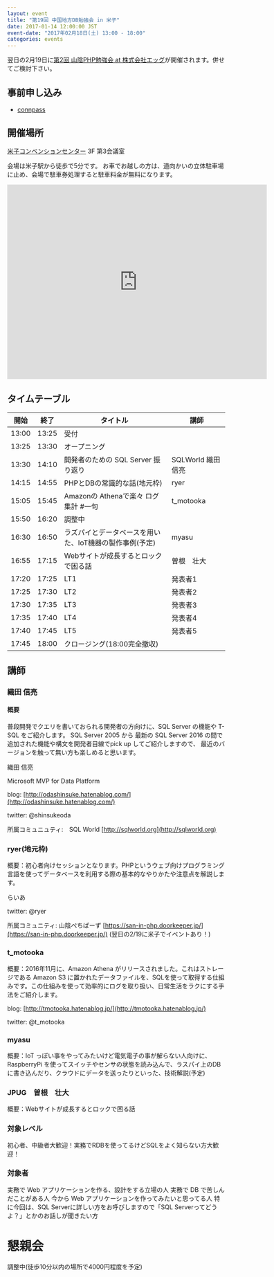 ```yaml
---
layout: event
title: "第19回 中国地方DB勉強会 in 米子"
date: 2017-01-14 12:00:00 JST
event-date: "2017年02月18日(土) 13:00 - 18:00"
categories: events
---
```


翌日の2月19日に[第2回 山陰PHP勉強会 at 株式会社エッグ](https://san-in-php.doorkeeper.jp/events/56047)が開催されます。併せてご検討下さい。

## 事前申し込み

* [connpass](https://dbstudychugoku.connpass.com/event/46019/)

## 開催場所　

[米子コンベンションセンター](http://www.bigship.or.jp/) 3F 第3会議室

会場は米子駅から徒歩で5分です。
お車でお越しの方は、道向かいの立体駐車場に止め、会場で駐車券処理すると駐車料金が無料になります。

<iframe src="https://www.google.com/maps/embed?pb=!1m18!1m12!1m3!1d3251.363013268826!2d133.33099231525165!3d35.42103648025579!2m3!1f0!2f0!3f0!3m2!1i1024!2i768!4f13.1!3m3!1m2!1s0x0%3A0x0!2zMzXCsDI1JzE1LjciTiAxMzPCsDE5JzU5LjUiRQ!5e0!3m2!1sja!2sjp!4v1462938069075" width="600" height="450" frameborder="0" style="border:0" allowfullscreen></iframe>

## タイムテーブル

開始 | 終了| タイトル| 講師
---|------------- | ------------- | ---------------
13:00|13:25|受付
13:25|13:30|オープニング
13:30|14:10|開発者のための SQL Server 振り返り|SQLWorld 織田　信亮|
14:15|14:55|PHPとDBの常識的な話(地元枠)|ryer|
15:05|15:45|Amazonの Athenaで楽々 ログ集計 #一句|t_motooka|
15:50|16:20|調整中||
16:30|16:50|ラズパイとデータベースを用いた、IoT機器の製作事例(予定)|myasu|
16:55|17:15|Webサイトが成長するとロックで困る話|曽根　壮大|
17:20|17:25|LT1|発表者1|
17:25|17:30|LT2|発表者2|
17:30|17:35|LT3|発表者3|
17:35|17:40|LT4|発表者4|
17:40|17:45|LT5|発表者5|
17:45|18:00|クロージング(18:00完全撤収)

## 講師

### 織田 信亮

#### 概要

普段開発でクエリを書いておられる開発者の方向けに、SQL Server の機能や T-SQL をご紹介します。
SQL Server 2005 から 最新の SQL Server 2016 の間で追加された機能や構文を開発者目線でpick up してご紹介しますので、
最近のバージョンを触って無い方も楽しめると思います。

織田 信亮

Microsoft MVP for Data Platform

blog: [http://odashinsuke.hatenablog.com/](http://odashinsuke.hatenablog.com/)

twitter: @shinsukeoda

所属コミュニュティ:　SQL World [http://sqlworld.org](http://sqlworld.org)

### ryer(地元枠)

概要：初心者向けセッションとなります。PHPというウェブ向けプログラミング言語を使ってデータベースを利用する際の基本的なやりかたや注意点を解説します。

らいあ

twitter: @ryer

所属コミュニティ: 山陰ぺちぱーず [https://san-in-php.doorkeeper.jp/](https://san-in-php.doorkeeper.jp/)
(翌日の2/19に米子でイベントあり！)

### t_motooka

概要：2016年11月に、Amazon Athena がリリースされました。これはストレージである Amazon S3 に置かれたデータファイルを、SQLを使って取得する仕組みです。この仕組みを使って効率的にログを取り扱い、日常生活をラクにする手法をご紹介します。

blog: [http://tmotooka.hatenablog.jp/](http://tmotooka.hatenablog.jp/)

twitter: @t_motooka

### myasu

概要：IoT っぽい事をやってみたいけど電気電子の事が解らない人向けに、RaspberryPi を使ってスイッチやセンサの状態を読み込んで、ラスパイ上のDBに書き込んだり、クラウドにデータを送ったりといった、技術解説(予定)

### JPUG　曽根　壮大

概要：Webサイトが成長するとロックで困る話

### 対象レベル

初心者、中級者大歓迎！実務でRDBを使ってるけどSQLをよく知らない方大歓迎！

### 対象者

実務で Web アプリケーションを作る、設計をする立場の人
実務で DB で苦しんだことがある人
今から Web アプリケーションを作ってみたいと思ってる人
特に今回は、SQL Serverに詳しい方をお呼びしますので「SQL Serverってどうよ？」とかのお話しが聞きたい方


# 懇親会

調整中(徒歩10分以内の場所で4000円程度を予定)

